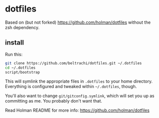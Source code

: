# dotfiles

Based on (but not forked) https://github.com/holman/dotfiles without the zsh dependency.

## install

Run this:

```sh
git clone https://github.com/beltrachi/dotfiles.git ~/.dotfiles
cd ~/.dotfiles
script/bootstrap
```

This will symlink the appropriate files in `.dotfiles` to your home directory.
Everything is configured and tweaked within `~/.dotfiles`, though.

You'll also want to change `git/gitconfig.symlink`, which will set you up as
committing as me. You probably don't want that.

Read Holman README for more info: https://github.com/holman/dotfiles

